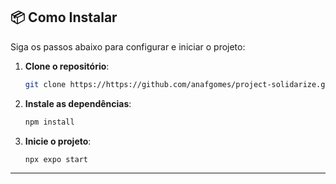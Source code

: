 ## 📦 Como Instalar

Siga os passos abaixo para configurar e iniciar o projeto:

1. **Clone o repositório**:
   ```bash
   git clone https://https://github.com/anafgomes/project-solidarize.git
   ```

2. **Instale as dependências**:
   ```bash
   npm install
   ```

3. **Inicie o projeto**:
   ```bash
   npx expo start
   ```

---

